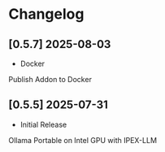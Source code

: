 # Changelog

## [0.5.7] 2025-08-03

* Docker

Publish Addon to Docker


## [0.5.5] 2025-07-31

* Initial Release

Ollama Portable on Intel GPU with IPEX-LLM
